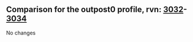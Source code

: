 ## Comparison for the outpost0 profile, rvn: [3032](https://github.com/PRO100KatYT/FortniteProfileRevisions/tree/main/profiles/outpost0/3032%20outpost0.json)-[3034](https://github.com/PRO100KatYT/FortniteProfileRevisions/tree/main/profiles/outpost0/3034%20outpost0.json)

No changes
